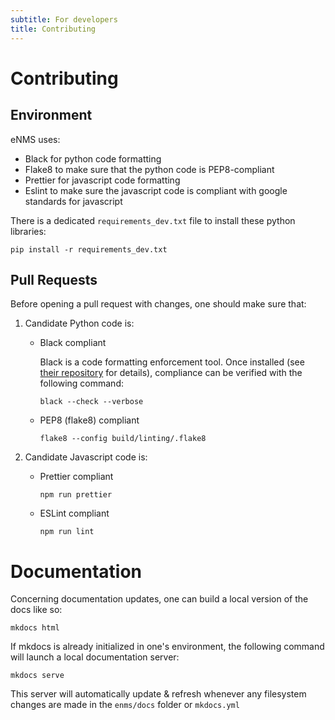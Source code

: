 ```yaml
---
subtitle: For developers
title: Contributing
---
```


# Contributing

## Environment

eNMS uses:

-   Black for python code formatting
-   Flake8 to make sure that the python code is PEP8-compliant
-   Prettier for javascript code formatting
-   Eslint to make sure the javascript code is compliant with google
    standards for javascript

There is a dedicated `requirements_dev.txt` file to install these python
libraries:

    pip install -r requirements_dev.txt

## Pull Requests

Before opening a pull request with changes, one should make sure
that:

1. Candidate Python code is:

    - Black compliant

        Black is a code formatting enforcement tool. Once installed (see 
        [their repository](https://github.com/psf/black) for details), compliance
        can be verified with the following command:
        
        `black --check --verbose`

    - PEP8 (flake8) compliant
    
        `flake8 --config build/linting/.flake8`

2. Candidate Javascript code is:

    - Prettier compliant
    
        `npm run prettier`

    - ESLint compliant

        `npm run lint`

# Documentation

Concerning documentation updates, one can build a local version of
the docs like so:

```
mkdocs html
```

If mkdocs is already initialized in one's environment, the following command will 
launch a local documentation server:

```
mkdocs serve
```

This server will automatically update & refresh whenever any filesystem changes
are made in the `enms/docs` folder or `mkdocs.yml`
